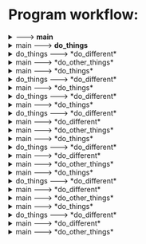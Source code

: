 # Program workflow:

<details>
<summary><module> ---> <b>main</b></summary>

This is a docstring lalala
tralala
</details>

        
<details>
<summary>    main ---> <b>do_things</b></summary>

woah boi is that a docstring?
</details>

        
<details>
<summary>        do_things ---> *do_different*</summary>


</details>

        
<details>
<summary>    main ---> *do_other_things*</summary>


</details>

        
<details>
<summary>    main ---> *do_things*</summary>

woah boi is that a docstring?
</details>

        
<details>
<summary>        do_things ---> *do_different*</summary>


</details>

        
<details>
<summary>    main ---> *do_things*</summary>

woah boi is that a docstring?
</details>

        
<details>
<summary>        do_things ---> *do_different*</summary>


</details>

        
<details>
<summary>    main ---> *do_things*</summary>

woah boi is that a docstring?
</details>

        
<details>
<summary>        do_things ---> *do_different*</summary>


</details>

        
<details>
<summary>    main ---> *do_different*</summary>


</details>

        
<details>
<summary>    main ---> *do_other_things*</summary>


</details>

        
<details>
<summary>    main ---> *do_things*</summary>

woah boi is that a docstring?
</details>

        
<details>
<summary>        do_things ---> *do_different*</summary>


</details>

        
<details>
<summary>    main ---> *do_different*</summary>


</details>

        
<details>
<summary>    main ---> *do_other_things*</summary>


</details>

        
<details>
<summary>    main ---> *do_things*</summary>

woah boi is that a docstring?
</details>

        
<details>
<summary>        do_things ---> *do_different*</summary>


</details>

        
<details>
<summary>    main ---> *do_different*</summary>


</details>

        
<details>
<summary>    main ---> *do_other_things*</summary>


</details>

        
<details>
<summary>    main ---> *do_things*</summary>

woah boi is that a docstring?
</details>

        
<details>
<summary>        do_things ---> *do_different*</summary>


</details>

        
<details>
<summary>    main ---> *do_different*</summary>


</details>

        
<details>
<summary>    main ---> *do_other_things*</summary>


</details>

        
